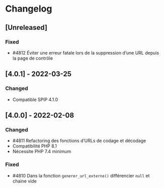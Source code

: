 # Changelog

## [Unreleased]

### Fixed

- #4812 Éviter une erreur fatale lors de la suppression d’une URL depuis la page de contrôle


## [4.0.1] - 2022-03-25

### Changed

- Compatible SPIP 4.1.0


## [4.0.0] - 2022-02-08

### Changed

- #4811 Refactoring des fonctions d’URLs de codage et décodage
- Compatibilité PHP 8.1
- Nécessite PHP 7.4 minimum

### Fixed

- #4810 Dans la fonction `generer_url_externe()` différencier `null` et chaine vide
